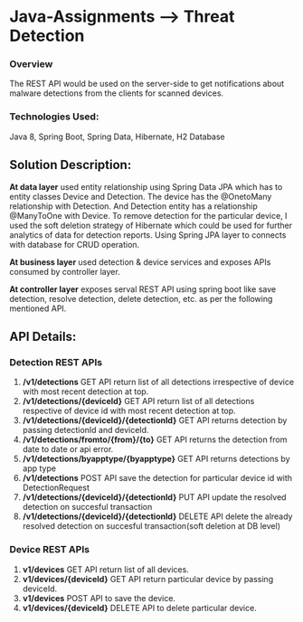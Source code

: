 # Java-Assignments --> Threat Detection

### Overview
The REST API would be used on the server-side to get notifications about malware detections from the clients for scanned devices. 

### Technologies Used: 
Java 8, Spring Boot, Spring Data, Hibernate, H2 Database

## Solution Description:
**At data layer** used entity relationship using Spring Data JPA which has to entity classes Device and Detection. The device has the @OnetoMany relationship with Detection. And Detection entity has a relationship @ManyToOne with Device. To remove detection for the particular device, I used the soft deletion strategy of Hibernate which could be used for further analytics of data for detection reports. Using Spring JPA layer to connects with database for CRUD operation. 

**At business layer** used detection & device services and exposes APIs consumed by controller layer. 

**At controller layer** exposes serval REST API using spring boot like save detection, resolve detection, delete detection, etc. as per the following mentioned API. 

## API Details:

### Detection REST APIs

1. **/v1/detections** GET API return list of all detections irrespective of device with most recent detection at top. 
2. **/v1/detections/{deviceId}** GET API return list of all detections respective of device id with most recent detection at top.
3. **/v1/detections/{deviceId}/{detectionId}** GET API returns detection by passing detectionId and deviceId.
4. **/v1/detections/fromto/{from}/{to}** GET API returns the detection from date to date or api error.
5. **/v1/detections/byapptype/{byapptype}** GET API returns detections by app type
6. **/v1/detections** POST API save the detection for particular device id with DetectionRequest
7. **/v1/detections/{deviceId}/{detectionId}** PUT API update the resolved detection on succesful transaction
8. **/v1/detections/{deviceId}/{detectionId}** DELETE API delete the already resolved detection on succesful transaction(soft deletion at DB level)

### Device REST APIs
1. **v1/devices** GET API return list of all devices. 
2. **v1/devices/{deviceId}** GET API return particular device by passing deviceId.
3. **v1/devices** POST API to save the device.
4. **v1/devices/{deviceId}** DELETE API to delete particular device. 

